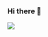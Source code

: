 ### Hi there 👋

<img src="https://capsule-render.vercel.app/api?type=waving&color=auto&height=200&section=header&text=Park Kyung Min&fontSize=90" />
